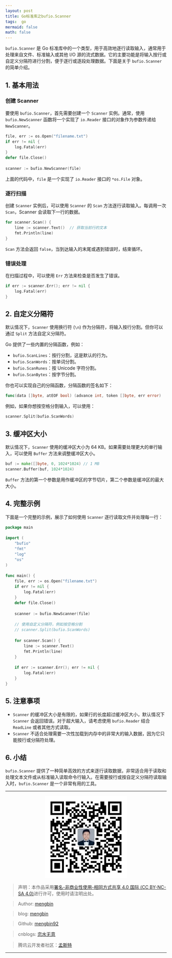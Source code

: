 ```yaml
---
layout: post
title: Go标准库之bufio.Scanner
tags:  go
mermaid: false
math: false
---  
```


`bufio.Scanner` 是 Go 标准库中的一个类型，用于高效地逐行读取输入，通常用于处理来自文件、标准输入或其他 I/O 源的流式数据。它的主要功能是将输入按行或自定义分隔符进行分割，便于逐行或逐段处理数据。下面是关于 `bufio.Scanner` 的简单介绍。

## 1. 基本用法

### 创建 Scanner

要使用 `bufio.Scanner`，首先需要创建一个 `Scanner` 实例。通常，使用 `bufio.NewScanner` 函数将一个实现了 `io.Reader` 接口的对象作为参数传递给 `NewScanner`。

```go
file, err := os.Open("filename.txt")
if err != nil {
    log.Fatal(err)
}
defer file.Close()

scanner := bufio.NewScanner(file)
```

上面的代码中，`file` 是一个实现了 `io.Reader` 接口的 `*os.File` 对象。

### 逐行扫描

创建 `Scanner` 实例后，可以使用 `Scanner` 的 `Scan` 方法逐行读取输入。每调用一次 `Scan`，Scanner 会读取下一行的数据。

```go
for scanner.Scan() {
    line := scanner.Text()  // 获取当前行的文本
    fmt.Println(line)
}
```

`Scan` 方法会返回 `false`，当到达输入的末尾或遇到错误时，结束循环。

### 错误处理

在扫描过程中，可以使用 `Err` 方法来检查是否发生了错误。

```go
if err := scanner.Err(); err != nil {
    log.Fatal(err)
}
```

## 2. 自定义分隔符

默认情况下，`Scanner` 使用换行符 (`\n`) 作为分隔符，将输入按行分割。但你可以通过 `Split` 方法自定义分隔符。

Go 提供了一些内置的分隔函数，例如：

- `bufio.ScanLines`：按行分割，这是默认的行为。
- `bufio.ScanWords`：按单词分割。
- `bufio.ScanRunes`：按 Unicode 字符分割。
- `bufio.ScanBytes`：按字节分割。

你也可以实现自己的分隔函数，分隔函数的签名如下：

```go
func(data []byte, atEOF bool) (advance int, token []byte, err error)
```

例如，如果你想按空格分割输入，可以使用：

```go
scanner.Split(bufio.ScanWords)
```

## 3. 缓冲区大小

默认情况下，`Scanner` 使用的缓冲区大小为 64 KB。如果需要处理更大的单行输入，可以使用 `Buffer` 方法来调整缓冲区大小。

```go
buf := make([]byte, 0, 1024*1024) // 1 MB
scanner.Buffer(buf, 1024*1024)
```

`Buffer` 方法的第一个参数是用作缓冲区的字节切片，第二个参数是缓冲区的最大大小。

## 4. 完整示例

下面是一个完整的示例，展示了如何使用 `Scanner` 逐行读取文件并处理每一行：

```go
package main

import (
    "bufio"
    "fmt"
    "log"
    "os"
)

func main() {
    file, err := os.Open("filename.txt")
    if err != nil {
        log.Fatal(err)
    }
    defer file.Close()

    scanner := bufio.NewScanner(file)
    
    // 使用自定义分隔符，例如按空格分割
    // scanner.Split(bufio.ScanWords)

    for scanner.Scan() {
        line := scanner.Text()
        fmt.Println(line)
    }

    if err := scanner.Err(); err != nil {
        log.Fatal(err)
    }
}
```

## 5. 注意事项

- `Scanner` 的缓冲区大小是有限的，如果行的长度超过缓冲区大小，默认情况下 `Scanner` 会返回错误。对于超大输入，请考虑使用 `bufio.Reader` 结合 `ReadLine` 或者其他方式读取。
- `Scanner` 不适合处理需要一次性加载到内存中的非常大的输入数据，因为它只能按行或分隔符处理。

## 6. 小结

`bufio.Scanner` 提供了一种简单高效的方式来逐行读取数据，非常适合用于读取和处理文本文件或从标准输入读取命令行输入。在需要按行或按自定义分隔符读取输入时，`bufio.Scanner` 是一个非常有用的工具。  

---

<div align="center">
  <img src="../img/qrcode_wechat.jpg" alt="孟斯特">
</div>

> 声明：本作品采用[署名-非商业性使用-相同方式共享 4.0 国际 (CC BY-NC-SA 4.0)](https://creativecommons.org/licenses/by-nc-sa/4.0/deed.zh)进行许可，使用时请注明出处。  

> Author: [mengbin](mengbin1992@outlook.com)  

> blog: [mengbin](https://mengbin.top)  

> Github: [mengbin92](https://mengbin92.github.io/)  

> cnblogs: [恋水无意](https://www.cnblogs.com/lianshuiwuyi/)  

> 腾讯云开发者社区：[孟斯特](https://cloud.tencent.com/developer/user/6649301)  

---
